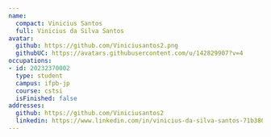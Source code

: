 ```yaml
---
name:
  compact: Vinicius Santos
  full: Vinicius da Silva Santos
avatar:
  github: https://github.com/Viniciusantos2.png
  githubUC: https://avatars.githubusercontent.com/u/142829907?v=4
occupations:
- id: 20232370002
  type: student
  campus: ifpb-jp
  course: cstsi
  isFinished: false
addresses:
  github: https://github.com/Viniciusantos2
  linkedin: https://www.linkedin.com/in/vinicius-da-silva-santos-71b380327/
---
```

